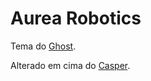# Aurea Robotics

Tema do [Ghost](http://github.com/tryghost/ghost/).

Alterado em cima do [Casper](https://github.com/TryGhost/Casper/releases).

